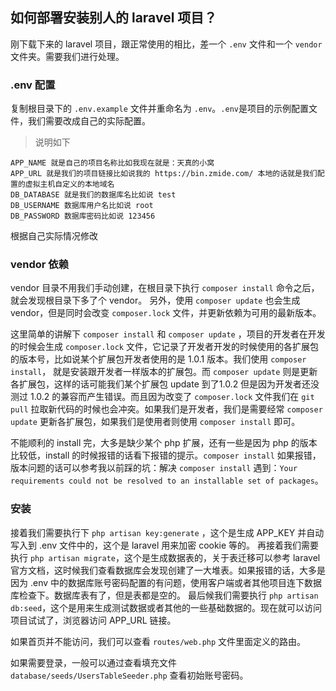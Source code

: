 ## 如何部署安装别人的 laravel 项目？

刚下载下来的 laravel 项目，跟正常使用的相比，差一个 `.env` 文件和一个 `vendor` 文件夹。需要我们进行处理。

### .env 配置

复制根目录下的 `.env.example` 文件并重命名为 `.env`。`.env`是项目的示例配置文件，我们需要改成自己的实际配置。

> 说明如下

```
APP_NAME 就是自己的项目名称比如我现在就是：天真的小窝
APP_URL 就是我们的项目链接比如说我的 https://bin.zmide.com/ 本地的话就是我们配置的虚拟主机自定义的本地域名
DB_DATABASE 就是我们的数据库名比如说 test
DB_USERNAME 数据库用户名比如说 root
DB_PASSWORD 数据库密码比如说 123456
```

根据自己实际情况修改

### vendor 依赖

vendor 目录不用我们手动创建，在根目录下执行 `composer install` 命令之后，就会发现根目录下多了个 vendor。
另外，使用 `composer update` 也会生成 vendor，但是同时会改变 `composer.lock` 文件，并更新依赖为可用的最新版本。

这里简单的讲解下 `composer install` 和 `composer update` ，项目的开发者在开发的时候会生成 `composer.lock` 文件，它记录了开发者开发的时候使用的各扩展包的版本号，比如说某个扩展包开发者使用的是 1.0.1 版本。我们使用 `composer install`， 就是安装跟开发者一样版本的扩展包。而 `composer update` 则是更新各扩展包，这样的话可能我们某个扩展包 update 到了1.0.2 但是因为开发者还没测过 1.0.2 的兼容而产生错误。而且因为改变了 `composer.lock` 文件我们在 `git pull` 拉取新代码的时候也会冲突。如果我们是开发者，我们是需要经常 `composer update` 更新各扩展包，如果我们是使用者则使用 `composer install` 即可。

不能顺利的 install 完，大多是缺少某个 php 扩展，还有一些是因为 php 的版本比较低，install 的时候报错的话看下报错的提示。`composer install` 如果报错，版本问题的话可以参考我以前踩的坑：解决 `composer install` 遇到：`Your requirements could not be resolved to an installable set of packages`。

### 安装

接着我们需要执行下 `php artisan key:generate` ，这个是生成 APP_KEY 并自动写入到 .env 文件中的，这个是 laravel 用来加密 cookie 等的。
再接着我们需要执行 `php artisan migrate`，这个是生成数据表的，关于表迁移可以参考 laravel 官方文档，这时候我们查看数据库会发现创建了一大堆表。如果报错的话，大多是因为 .env 中的数据库账号密码配置的有问题，使用客户端或者其他项目连下数据库检查下。数据库表有了，但是表都是空的。
最后候我们需要执行 `php artisan db:seed`，这个是用来生成测试数据或者其他的一些基础数据的。现在就可以访问项目试试了，浏览器访问 APP_URL 链接。

如果首页并不能访问，我们可以查看 `routes/web.php` 文件里面定义的路由。

如果需要登录，一般可以通过查看填充文件 `database/seeds/UsersTableSeeder.php` 查看初始账号密码。